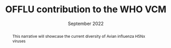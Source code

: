 ---
title: OFFLU contribution to the WHO VCM
authors: "Amelia Coggon"
authorLinks: "url, twitter link, mailto etc"
affiliations: "OFFLU"
date: "September 2022"
dataset: "https://nextstrain.org/community/acoggon3/AI@main/H5-HA"
abstract: "This narrative will showcase the current diversity of Avian influenza H5Nx viruses"
---